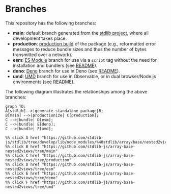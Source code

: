 <!--

@license Apache-2.0

Copyright (c) 2022 The Stdlib Authors.

Licensed under the Apache License, Version 2.0 (the "License");
you may not use this file except in compliance with the License.
You may obtain a copy of the License at

    http://www.apache.org/licenses/LICENSE-2.0

Unless required by applicable law or agreed to in writing, software
distributed under the License is distributed on an "AS IS" BASIS,
WITHOUT WARRANTIES OR CONDITIONS OF ANY KIND, either express or implied.
See the License for the specific language governing permissions and
limitations under the License.

-->

# Branches

This repository has the following branches:

-   **main**: default branch generated from the [stdlib project][stdlib-url], where all development takes place.
-   **production**: [production build][production-url] of the package (e.g., reformatted error messages to reduce bundle sizes and thus the number of bytes transmitted over a network).
-   **esm**: [ES Module][esm-url] branch for use via a `script` tag without the need for installation and bundlers (see [README][esm-readme]).
-   **deno**: [Deno][deno-url] branch for use in Deno (see [README][deno-readme]).
-   **umd**: [UMD][umd-url] branch for use in Observable, or in dual browser/Node.js environments (see [README][umd-readme]).

The following diagram illustrates the relationships among the above branches:

```mermaid
graph TD;
A[stdlib]-->|generate standalone package|B;
B[main] -->|productionize| C[production];
C -->|bundle| D[esm];
C -->|bundle| E[deno];
C -->|bundle| F[umd];

%% click A href "https://github.com/stdlib-js/stdlib/tree/develop/lib/node_modules/%40stdlib/array/base/nested2views"
%% click B href "https://github.com/stdlib-js/array-base-nested2views/tree/main"
%% click C href "https://github.com/stdlib-js/array-base-nested2views/tree/production"
%% click D href "https://github.com/stdlib-js/array-base-nested2views/tree/esm"
%% click E href "https://github.com/stdlib-js/array-base-nested2views/tree/deno"
%% click F href "https://github.com/stdlib-js/array-base-nested2views/tree/umd"
```

[stdlib-url]: https://github.com/stdlib-js/stdlib/tree/develop/lib/node_modules/%40stdlib/array/base/nested2views
[production-url]: https://github.com/stdlib-js/array-base-nested2views/tree/production
[deno-url]: https://github.com/stdlib-js/array-base-nested2views/tree/deno
[deno-readme]: https://github.com/stdlib-js/array-base-nested2views/blob/deno/README.md
[umd-url]: https://github.com/stdlib-js/array-base-nested2views/tree/umd
[umd-readme]: https://github.com/stdlib-js/array-base-nested2views/blob/umd/README.md
[esm-url]: https://github.com/stdlib-js/array-base-nested2views/tree/esm
[esm-readme]: https://github.com/stdlib-js/array-base-nested2views/blob/esm/README.md